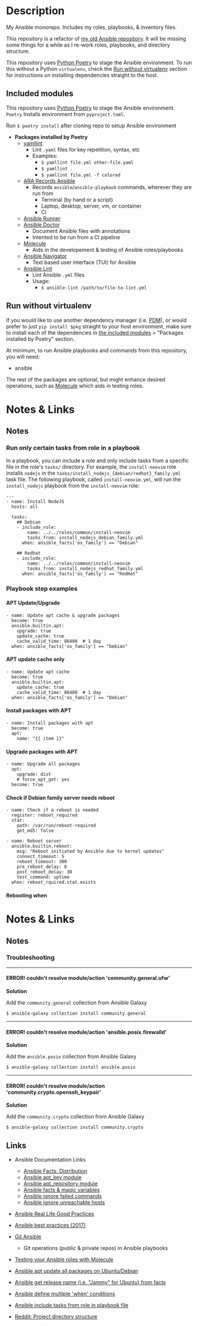 # Description

My Ansible monorepo. Includes my roles, playbooks, & inventory files.

This repository is a refactor of [my old Ansible repository](https://gitlab.com/redjax/ansihost). It will be missing some things for a while as I re-work roles, playbooks, and directory structure.

This repository uses [Python Poetry](https://python-poetry.org) to stage the Ansible environment. To run this without a Python `virtualenv`, check the [Run without virtualenv](#run-without-virtualenv) section for instructions on installing dependencies straight to the host.

## Included modules

This repository uses [Python Poetry](https://python-poetry.org) to stage the Ansible environment. `Poetry` Installs environment from `pyproject.toml`.

Run `$ poetry install` after cloning repo to setup Ansible environment

- **Packages installed by Poetry**
  - [yamllint](https://yamllint.readthedocs.io/en/stable/quickstart.html#running-yamllint)
    - Lint `.yaml` files for key repetition, syntax, etc
    - Examples:
      - `$ yamllint file.yml other-file.yaml`
      - `$ yamllint .`
      - `$ yamllint file.yml -f colored`
  - [ARA Records Ansible](https://github.com/ansible-community/ara)
    - Records `ansible`/`ansible-playbook` commands, wherever they are run from
      - Terminal (by hand or a script)
      - Laptop, desktop, server, vm, or container
      - CI
  - [Ansible Runner](https://ansible-runner.readthedocs.io/en/stable/)
  - [Ansible Doctor](https://ansible-doctor.geekdocs.de/usage/getting-started/)
    - Document Ansible files with annotations
    - Intented to be run from a CI pipeline
  - [Molecule](https://molecule.readthedocs.io/en/latest/getting-started.html)
    - Aids in the developement & testing of Ansible roles/playbooks
  - [Ansible Navigator](https://github.com/ansible/ansible-navigator)
    - Text based user interface (TUI) for Ansible
  - [Ansible Lint](ansible-lint.readthedocs.io/)
    - Lint Ansible `.yml` files
    - Usage:
      - `$ ansible-lint /path/to/file-to-lint.yml`

## Run without virtualenv

If you would like to use another dependency manager (i.e. [PDM](pdm.fming.dev/)), or would prefer to just `pip install $pkg` straight to your host environment, make sure to install each of the dependencies in [the included modules](#included-modules) > "Packages installed by Poetry" section.

At minimum, to run Ansible playbooks and commands from this repository, you will need:

- ansible

The rest of the packages are optional, but might enhance desired operations, such as [Molecule](https://molecule.readthedocs.io/en/latest/getting-started.html) which aids in testing roles.

# Notes & Links

## Notes

### Run only certain tasks from role in a playbook

In a playbook, you can include a role and only include tasks from a specific file in the role's `tasks/` directory. For example, the `install-neovim` role installs `nodejs` in the `tasks/install_nodejs_{debian/redhat}_family.yml` task file. The following playbook, called `install-neovim.yml`, will run the `install_nodejs` playbook from the `install-neovim` role:

```
---
- name: Install NodeJS
  hosts: all

  tasks:
    ## Debian
    - include_role:
        name: ../../roles/common/install-neovim
        tasks_from: install_nodejs_debian_family.yml
      when: ansible_facts['os_family'] == "Debian"

    ## Redhat
    - include_role:
        name: ../../roles/common/install-neovim
        tasks_from: install_nodejs_redhat_family.yml
      when: ansible_facts['os_family'] == "RedHat"
```

### Playbook step examples

#### APT Update/Upgrade

```
- name: Update apt cache & upgrade packages
  become: true
  ansible.builtin.apt:
    upgrade: true
    update_cache: true
    cache_valid_time: 86400  # 1 day
  when: ansible_facts['os_family'] == "Debian"
```

#### APT update cache only

```
- name: Update apt cache
  become: true
  ansible.builtin.apt:
    update_cache: true
    cache_valid_time: 86400  # 1 day
  when: ansible_facts['os_family'] == "Debian"
```

#### Install packages with APT

```
- name: Install packages with apt
  become: true
  apt:
    name: "{{ item }}"

```

#### Upgrade packages with APT

```
- name: Upgrade all packages
  apt:
    upgrade: dist
    # force_apt_get: yes
  become: true
```

#### Check if Debian family server needs reboot

```
- name: Check if a reboot is needed
  register: reboot_required
  stat:
    path: /var/run/reboot-required
    get_md5: false

- name: Reboot server
  ansible.builtin.reboot:
    msg: "Reboot initiated by Ansible due to kernel updates"
    connect_timeout: 5
    reboot_timeout: 300
    pre_reboot_delay: 0
    post_reboot_delay: 30
    test_command: uptime
  when: reboot_rquired.stat.exists
```

#### Rebooting when

# Notes & Links

## Notes

### Troubleshooting

---

#### ERROR! couldn't resolve module/action 'community.general.ufw'

**Solution**

Add the `community.general` collection from Ansible Galaxy

`$ ansible-galaxy collection install community.general`

---

#### ERROR! couldn't resolve module/action 'ansible.posix.firewalld'

**Solution**

Add the `ansible.posix` collection from Ansible Galaxy

`$ ansible-galaxy collection install ansible.posix`

---

#### ERROR! couldn't resolve module/action 'community.crypto.openssh_keypair'

**Solution**

Add the `community.crypto` collection from Ansible Galaxy

`$ ansible-galaxy collection install community.crypto`

## Links

- Ansible Documentation Links
  - [Ansible Facts: Distribution](https://docs.ansible.com/ansible/latest/playbook_guide/playbooks_conditionals.html#ansible-facts-distribution)
  - [Ansible apt_key module](https://docs.ansible.com/ansible/latest/collections/ansible/builtin/apt_key_module.html)
  - [Ansible apt_repository module](https://docs.ansible.com/ansible/latest/collections/ansible/builtin/apt_repository_module.html)
  - [Ansible facts & magic variables](https://docs.ansible.com/ansible/latest/playbook_guide/playbooks_vars_facts.html)
  - [Ansible ignore failed commands](https://docs.ansible.com/ansible/latest/playbook_guide/playbooks_error_handling.html#:~:text=By%20default%20Ansible%20stops%20executing,in%20spite%20of%20the%20failure.&text=The%20ignore_errors%20directive%20only%20works,a%20value%20of%20'failed'.)
  - [Ansible ignore unreachable hosts](https://docs.ansible.com/ansible/latest/playbook_guide/playbooks_error_handling.html#ignoring-unreachable-host-errors)

- [Ansible Real Life Good Practices](https://reinteractive.com/articles/Ansible-Real-Life-Good-Practices)
- [Ansible best practices (2017)](https://andidog.de/blog/2017-04-24-ansible-best-practices)
- [Git Ansible](https://adamtheautomator.com/git-ansible/)
  - Git operations (public & private repos) in Ansible playbooks
- [Testing your Ansible roles with Molecule](https://www.jeffgeerling.com/blog/2018/testing-your-ansible-roles-molecule)
- [Ansible apt update all packages on Ubuntu/Debian](https://www.cyberciti.biz/faq/ansible-apt-update-all-packages-on-ubuntu-debian-linux/)
- [Ansible get release name (i.e. "Jammy" for Ubuntu) from facts](https://superuser.com/a/1010846)
- [Ansible define multiple 'when' conditions](https://www.cyberciti.biz/faq/how-to-define-multiple-when-conditions-in-ansible/)
- [Ansible include tasks from role in playbook file](https://www.toptechskills.com/ansible-tutorials-courses/ansible-include-import-tasks-tutorial-examples/)
- [Reddit: Project directory structure](https://www.reddit.com/r/devops/comments/tvf1bo/comment/i39u2ox/?utm_source=share&utm_medium=web2x&context=3)